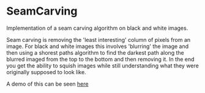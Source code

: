 # SeamCarving
Implementation of a seam carving algorithm on black and white images. 

Seam carving is removing the 'least interesting' column of pixels from an image. 
For black and white images this involves 'blurring' the image and then using a shorest paths algorithm to find the darkest path along the 
blurred imaged from the top to the bottom and then removing it. In the end you get the ability to squish images while still understanding what they
were originally supposed to look like. 

A demo of this can be seen [here]( https://youtu.be/Vifk0Jgp5Qk)
